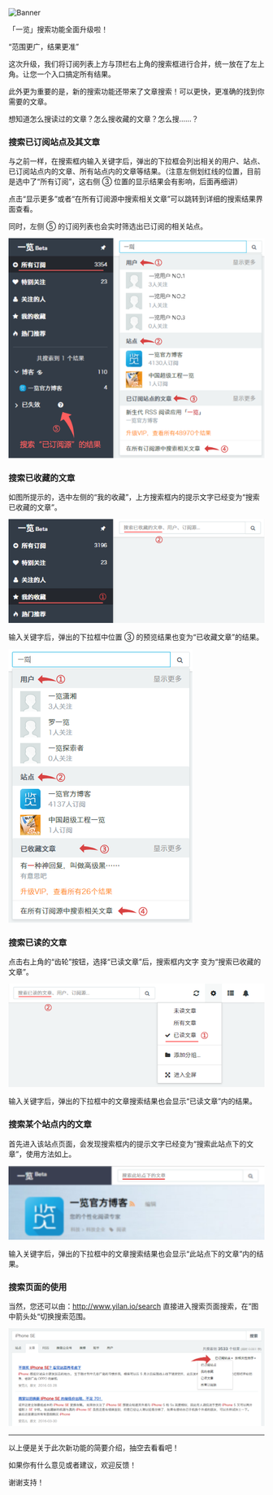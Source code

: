 ![Banner](/img/test/6-Banner.png)

「一览」搜索功能全面升级啦！

“范围更广，结果更准”

这次升级，我们将订阅列表上方与顶栏右上角的搜索框进行合并，统一放在了左上角。让您一个入口搞定所有结果。

此外更为重要的是，新的搜索功能还带来了文章搜索！可以更快，更准确的找到你需要的文章。

想知道怎么搜读过的文章？怎么搜收藏的文章？怎么搜……？


### 搜索已订阅站点及其文章

与之前一样，在搜索框内输入关键字后，弹出的下拉框会列出相关的用户、站点、已订阅站点内的文章、所有站点内的文章等结果。（注意左侧划红线的位置，目前是选中了“所有订阅”，这右侧 ③ 位置的显示结果会有影响，后面再细讲）

点击“显示更多”或者“在所有订阅源中搜索相关文章”可以跳转到详细的搜索结果界面查看。

同时，左侧 ⑤ 的订阅列表也会实时筛选出已订阅的相关站点。

![搜索已订阅站点及其文章](/img/6/6-searchbox-sub-article.png)


### 搜索已收藏的文章

如图所提示的，选中左侧的“我的收藏”，上方搜索框内的提示文字已经变为“搜索已收藏的文章”。

![搜索框提示](/img/6/6-searchbox-star-tips.png)

输入关键字后，弹出的下拉框中位置 ③ 的预览结果也变为“已收藏文章”的结果。

![搜索已收藏的文章](/img/6/6-searchbox-star-article.png)


### 搜索已读的文章

点击右上角的“齿轮”按钮，选择“已读文章”后，搜索框内文字 变为“搜索已收藏的文章”。

![搜索框提示](/img/6/6-searchbox-read-tips.png)

输入关键字后，弹出的下拉框中的文章搜索结果也会显示“已读文章”内的结果。


### 搜索某个站点内的文章

首先进入该站点页面，会发现搜索框内的提示文字已经变为“搜索此站点下的文章”，使用方法如上。

![搜索框提示](/img/6/6-searchbox-site-tips.png)

输入关键字后，弹出的下拉框中的文章搜索结果也会显示“此站点下的文章”内的结果。


### 搜索页面的使用

当然，您还可以由：http://www.yilan.io/search 直接进入搜索页面搜索，在”图中箭头处“切换搜索范围。

![搜索页面选项](/img/6/6-searchpage-for-article.png)


---

以上便是关于此次新功能的简要介绍，抽空去看看吧！

如果你有什么意见或者建议，欢迎反馈！

谢谢支持！






